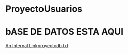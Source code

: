 # ProyectoUsuarios

<h1>bASE DE DATOS ESTA AQUI</h2>

[An Internal Link]()[proyectodb.txt](https://github.com/Rolo017/ProyectoUsuarios/files/10028571/proyectodb.txt)
